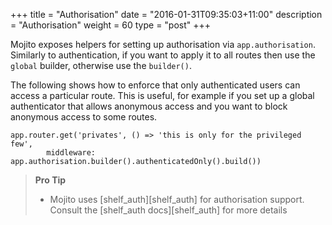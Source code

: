 +++
title = "Authorisation"
date = "2016-01-31T09:35:03+11:00"
description = "Authorisation"
weight = 60
type = "post"
+++

Mojito exposes helpers for setting up authorisation via `app.authorisation`. Similarly to authentication, if you want to apply it to all routes then use the `global` builder, otherwise use the `builder()`.

The following shows how to enforce that only authenticated users can access a particular route. This is useful, for example if you set up a global authenticator that allows anonymous access and you want to block anonymous access to some routes.
 
```
app.router.get('privates', () => 'this is only for the privileged few',
        middleware: app.authorisation.builder().authenticatedOnly().build())
```

> **Pro Tip**
> 
>* Mojito uses [shelf_auth][shelf_auth] for authorisation support. Consult the [shelf_auth docs][shelf_auth] for more details
